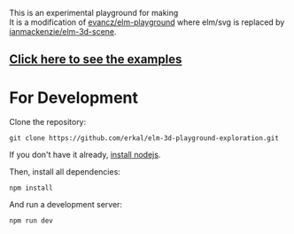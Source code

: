 This is an experimental playground for making  
It is a modification of [evancz/elm-playground](https://package.elm-lang.org/packages/evancz/elm-playground/latest/) where elm/svg is replaced by [ianmackenzie/elm-3d-scene](https://package.elm-lang.org/packages/ianmackenzie/elm-3d-scene/latest/).

## [Click here to see the examples](https://erkal.github.io/elm-3d-playground-exploration/WebPage/index.html)


# For Development

Clone the repository:

```
git clone https://github.com/erkal/elm-3d-playground-exploration.git
```
If you don't have it already, [install nodejs](https://nodejs.org/en/download/).

Then, install all dependencies:

```
npm install
```

And run a development server:

```
npm run dev
```

